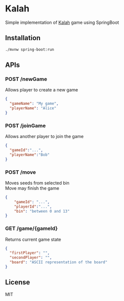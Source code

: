 # Kalah
Simple implementation of [Kalah](https://en.wikipedia.org/wiki/Kalah) game using SpringBoot

## Installation
```bash
./mvnw spring-boot:run
```

## APIs

### POST /newGame
Allows player to create a new game

```json
{
  "gameName": "My game",
  "playerName": "Alice"
}
```

### POST /joinGame
Allows another player to join the game

```json
{
  "gameId":"...",
  "playerName":"Bob"
}
```

### POST /move
Moves seeds from selected bin <br />
Move may finish the game

```json
{
    "gameId": "...", 
    "playerId":"...", 
    "bin": "between 0 and 13"
}
```

### GET /game/{gameId}
Returns current game state

```json
{
  "firstPlayer": "",
  "secondPlayer": "",
  "board": "ASCII representation of the board"
}
```

## License 
MIT